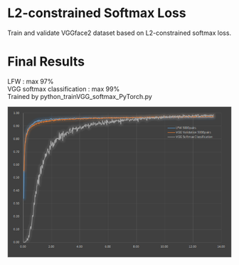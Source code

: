 # L2-constrained Softmax Loss
Train and validate VGGface2 dataset based on L2-constrained softmax loss.

# Final Results

LFW : max 97%  
VGG softmax classification : max 99%  
Trained by python_trainVGG_softmax_PyTorch.py

![Alt text]( ./LFW.png "Accuracy")
